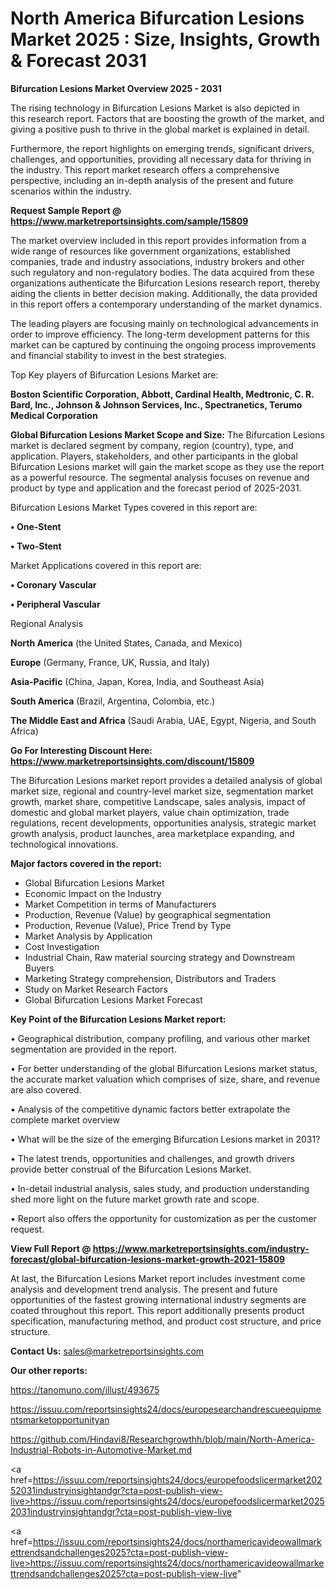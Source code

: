  # North America Bifurcation Lesions Market 2025 : Size, Insights, Growth & Forecast 2031

<Strong> Bifurcation Lesions Market Overview 2025 - 2031</strong>

The rising technology in Bifurcation Lesions Market is also depicted in this research report. Factors that are boosting the growth of the market, and giving a positive push to thrive in the global market is explained in detail.

Furthermore, the report highlights on emerging trends, significant drivers, challenges, and opportunities, providing all necessary data for thriving in the industry. This report market research offers a comprehensive perspective, including an in-depth analysis of the present and future scenarios within the industry.

<strong>Request Sample Report @ <a href=https://www.marketreportsinsights.com/sample/15809>https://www.marketreportsinsights.com/sample/15809</a></strong>

The market overview included in this report provides information from a wide range of resources like government organizations, established companies, trade and industry associations, industry brokers and other such regulatory and non-regulatory bodies. The data acquired from these organizations authenticate the Bifurcation Lesions research report, thereby aiding the clients in better decision making. Additionally, the data provided in this report offers a contemporary understanding of the market dynamics.

The leading players are focusing mainly on technological advancements in order to improve efficiency. The long-term development patterns for this market can be captured by continuing the ongoing process improvements and financial stability to invest in the best strategies.

Top Key players of Bifurcation Lesions Market are:

<strong>Boston Scientific Corporation, Abbott, Cardinal Health, Medtronic, C. R. Bard, Inc., Johnson & Johnson Services, Inc., Spectranetics, Terumo Medical Corporation</strong>

<strong><b>Global Bifurcation Lesions Market Scope and Size:</b></strong>
The Bifurcation Lesions market is declared segment by company, region (country), type, and application. Players, stakeholders, and other participants in the global Bifurcation Lesions market will gain the market scope as they use the report as a powerful resource. The segmental analysis focuses on revenue and product by type and application and the forecast period of 2025-2031.

Bifurcation Lesions Market Types covered in this report are:

<strong>• One-Stent

• Two-Stent</strong>

Market Applications covered in this report are:

<strong>• Coronary Vascular

• Peripheral Vascular</strong> 

Regional Analysis

<strong>North America</strong> (the United States, Canada, and Mexico)

<strong>Europe</strong> (Germany, France, UK, Russia, and Italy)

<strong>Asia-Pacific</strong> (China, Japan, Korea, India, and Southeast Asia)

<strong>South America</strong> (Brazil, Argentina, Colombia, etc.)

<strong>The Middle East and Africa</strong> (Saudi Arabia, UAE, Egypt, Nigeria, and South Africa)

<strong>Go For Interesting Discount Here: <a href=https://www.marketreportsinsights.com/discount/15809>https://www.marketreportsinsights.com/discount/15809</a></strong>

The Bifurcation Lesions market report provides a detailed analysis of global market size, regional and country-level market size, segmentation market growth, market share, competitive Landscape, sales analysis, impact of domestic and global market players, value chain optimization, trade regulations, recent developments, opportunities analysis, strategic market growth analysis, product launches, area marketplace expanding, and technological innovations.

<strong><b>Major factors covered in the report:</b></strong>
<ul>
  <li>Global Bifurcation Lesions Market </li>
  <li>Economic Impact on the Industry</li>
  <li>Market Competition in terms of Manufacturers</li>
  <li>Production, Revenue (Value) by geographical segmentation</li>
  <li>Production, Revenue (Value), Price Trend by Type</li>
  <li>Market Analysis by Application</li>
  <li>Cost Investigation</li>
  <li>Industrial Chain, Raw material sourcing strategy and Downstream Buyers</li>
  <li>Marketing Strategy comprehension, Distributors and Traders</li>
  <li>Study on Market Research Factors</li>
  <li>Global Bifurcation Lesions Market Forecast</li>
</ul>

<strong><b>Key Point of the Bifurcation Lesions Market report:</b></strong>

• Geographical distribution, company profiling, and various other market segmentation are provided in the report.

• For better understanding of the global Bifurcation Lesions market status, the accurate market valuation which comprises of size, share, and revenue are also covered.

• Analysis of the competitive dynamic factors better extrapolate the complete market overview

• What will be the size of the emerging Bifurcation Lesions market in 2031?

• The latest trends, opportunities and challenges, and growth drivers provide better construal of the Bifurcation Lesions Market.

• In-detail industrial analysis, sales study, and production understanding shed more light on the future market growth rate and scope.

• Report also offers the opportunity for customization as per the customer request.

<strong><b>View Full Report @ <a href=https://www.marketreportsinsights.com/industry-forecast/global-bifurcation-lesions-market-growth-2021-15809>https://www.marketreportsinsights.com/industry-forecast/global-bifurcation-lesions-market-growth-2021-15809</a></b></strong>


At last, the Bifurcation Lesions Market report includes investment come analysis and development trend analysis. The present and future opportunities of the fastest growing international industry segments are coated throughout this report. This report additionally presents product specification, manufacturing method, and product cost structure, and price structure.

<strong>Contact Us:</strong>
sales@marketreportsinsights.com

<strong>Our other reports:</strong>

<a href=https://tanomuno.com/illust/493675>https://tanomuno.com/illust/493675</a>

<a href=https://issuu.com/reportsinsights24/docs/europesearchandrescueequipmentsmarketopportunityan>https://issuu.com/reportsinsights24/docs/europesearchandrescueequipmentsmarketopportunityan</a>

<a href=https://github.com/Hindavi8/Researchgrowthh/blob/main/North-America-Industrial-Robots-in-Automotive-Market.md>https://github.com/Hindavi8/Researchgrowthh/blob/main/North-America-Industrial-Robots-in-Automotive-Market.md</a>

<a href=https://issuu.com/reportsinsights24/docs/europefoodslicermarket20252031industryinsightandgr?cta=post-publish-view-live>https://issuu.com/reportsinsights24/docs/europefoodslicermarket20252031industryinsightandgr?cta=post-publish-view-live</a>

<a href=https://issuu.com/reportsinsights24/docs/northamericavideowallmarkettrendsandchallenges2025?cta=post-publish-view-live>https://issuu.com/reportsinsights24/docs/northamericavideowallmarkettrendsandchallenges2025?cta=post-publish-view-live</a>"
